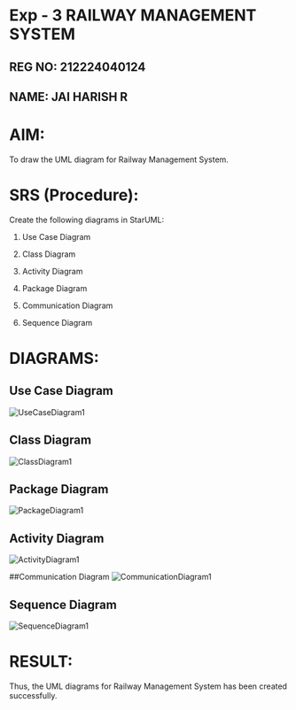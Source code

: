 # Exp - 3 RAILWAY MANAGEMENT SYSTEM

## REG NO: 212224040124
## NAME: JAI HARISH R

# AIM:
To draw the UML diagram for Railway Management System.

# SRS (Procedure):
Create the following diagrams in StarUML:

1. Use Case Diagram

2. Class Diagram

3. Activity Diagram

4. Package Diagram

5. Communication Diagram

6. Sequence Diagram

# DIAGRAMS:
## Use Case Diagram
![UseCaseDiagram1](https://github.com/user-attachments/assets/44d2d8a2-f132-48b9-a55b-41f3c2335675)

## Class Diagram
![ClassDiagram1](https://github.com/user-attachments/assets/d91c29b6-b11c-4649-8aea-623170fbdcb4)

## Package Diagram
![PackageDiagram1](https://github.com/user-attachments/assets/6fcfebe7-5bba-4a62-a0b1-8a7f38f9fecf)

## Activity Diagram
![ActivityDiagram1](https://github.com/user-attachments/assets/ba958a4e-b6e5-421c-9f9a-bc6aaffab9c2)

##Communication Diagram
![CommunicationDiagram1](https://github.com/user-attachments/assets/e6b6bb6d-bfed-402c-91f7-f01fa4d8a8f4)

##  Sequence Diagram
![SequenceDiagram1](https://github.com/user-attachments/assets/1aa550ee-5275-4023-a5f5-df1fa782ea7b)



# RESULT:
 Thus, the UML diagrams for Railway Management System has been created successfully.

